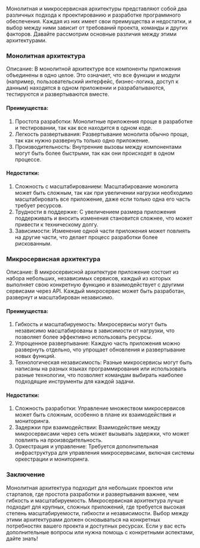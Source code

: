 Монолитная и микросервисная архитектуры представляют собой два различных подхода к проектированию и разработке программного обеспечения. Каждая из них имеет свои преимущества и недостатки, и выбор между ними зависит от требований проекта, команды и других факторов. Давайте рассмотрим основные различия между этими архитектурами.

### Монолитная архитектура

Описание: В монолитной архитектуре все компоненты приложения объединены в одно целое. Это означает, что все функции и модули (например, пользовательский интерфейс, бизнес-логика, доступ к данным) находятся в одном приложении и разрабатываются, тестируются и развертываются вместе.

#### Преимущества:
1. Простота разработки: Монолитные приложения проще в разработке и тестировании, так как все находится в одном коде.
2. Легкость развертывания: Развертывание монолита обычно проще, так как нужно развернуть только одно приложение.
3. Производительность: Внутренние вызовы между компонентами могут быть более быстрыми, так как они происходят в одном процессе.

#### Недостатки:
1. Сложность с масштабированием: Масштабирование монолита может быть сложным, так как при увеличении нагрузки необходимо масштабировать все приложение, даже если только одна его часть требует ресурсов.
2. Трудности в поддержке: С увеличением размера приложения поддерживать и вносить изменения становится сложнее, что может привести к техническому долгу.
3. Зависимости: Изменение одной части приложения может повлиять на другие части, что делает процесс разработки более рискованным.

### Микросервисная архитектура

Описание: В микросервисной архитектуре приложение состоит из набора небольших, независимых сервисов, каждый из которых выполняет свою конкретную функцию и взаимодействует с другими сервисами через API. Каждый микросервис может быть разработан, развернут и масштабирован независимо.

#### Преимущества:
1. Гибкость и масштабируемость: Микросервисы могут быть независимо масштабированы в зависимости от нагрузки, что позволяет более эффективно использовать ресурсы.
2. Упрощенное развертывание: Каждую часть приложения можно развернуть отдельно, что упрощает обновления и развертывание новых функций.
3. Технологическая независимость: Разные микросервисы могут быть написаны на разных языках программирования или использовать разные технологии, что позволяет командам выбирать наиболее подходящие инструменты для каждой задачи.

#### Недостатки:
1. Сложность разработки: Управление множеством микросервисов может быть сложным, особенно в плане их взаимодействия и мониторинга.
2. Задержки при взаимодействии: Взаимодействие между микросервисами через сеть может вызывать задержки, что может повлиять на производительность.
3. Оркестрация и управление: Требуется дополнительная инфраструктура для управления микросервисами, включая системы оркестрации и мониторинга.

### Заключение

Монолитная архитектура подходит для небольших проектов или стартапов, где простота разработки и развертывания важнее, чем гибкость и масштабируемость. Микросервисная архитектура лучше подходит для крупных, сложных приложений, где требуется высокая степень масштабируемости, гибкости и независимости. Выбор между этими архитектурами должен основываться на конкретных потребностях вашего проекта и доступных ресурсах. Если у вас есть дополнительные вопросы или нужна помощь с конкретными аспектами, дайте знать!